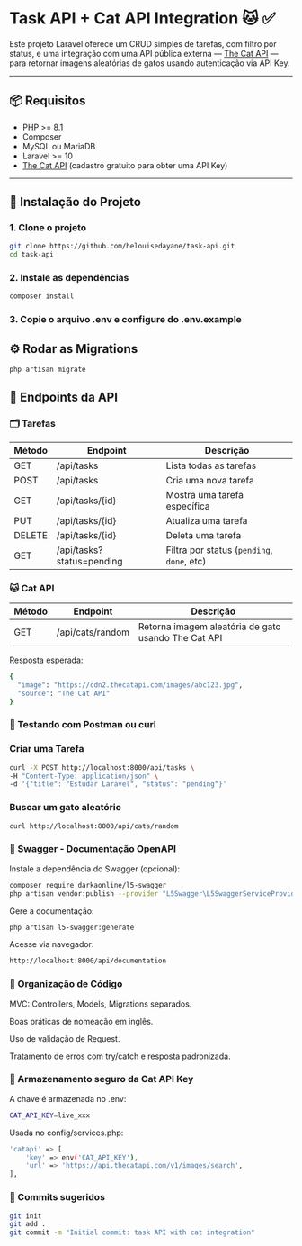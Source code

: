 # Task API + Cat API Integration 🐱 ✅

Este projeto Laravel oferece um CRUD simples de tarefas, com filtro por status, e uma integração com uma API pública externa — [The Cat API](https://thecatapi.com) — para retornar imagens aleatórias de gatos usando autenticação via API Key.

---

## 📦 Requisitos

- PHP >= 8.1
- Composer
- MySQL ou MariaDB
- Laravel >= 10
- [The Cat API](https://thecatapi.com) (cadastro gratuito para obter uma API Key)

---

## 🚀 Instalação do Projeto

### 1. Clone o projeto

```bash
git clone https://github.com/helouisedayane/task-api.git
cd task-api
```

### 2. Instale as dependências

```bash
composer install
```

### 3. Copie o arquivo .env e configure do .env.example


## ⚙️ Rodar as Migrations

```bash
php artisan migrate

```

## 🔧 Endpoints da API

### 🗂 Tarefas

| Método | Endpoint                  | Descrição                                  |
| ------ | ------------------------- | ------------------------------------------ |
| GET    | /api/tasks                | Lista todas as tarefas                     |
| POST   | /api/tasks                | Cria uma nova tarefa                       |
| GET    | /api/tasks/{id}           | Mostra uma tarefa específica               |
| PUT    | /api/tasks/{id}           | Atualiza uma tarefa                        |
| DELETE | /api/tasks/{id}           | Deleta uma tarefa                          |
| GET    | /api/tasks?status=pending | Filtra por status (`pending`, `done`, etc) |


### 🐱 Cat API

| Método | Endpoint         | Descrição                                           |
| ------ | ---------------- | --------------------------------------------------- |
| GET    | /api/cats/random | Retorna imagem aleatória de gato usando The Cat API |

Resposta esperada:
```bash
{
  "image": "https://cdn2.thecatapi.com/images/abc123.jpg",
  "source": "The Cat API"
}


```

### 🧪 Testando com Postman ou curl
### Criar uma Tarefa
```bash
curl -X POST http://localhost:8000/api/tasks \
-H "Content-Type: application/json" \
-d '{"title": "Estudar Laravel", "status": "pending"}'

```

### Buscar um gato aleatório

```bash
curl http://localhost:8000/api/cats/random

```

### 🧩 Swagger - Documentação OpenAPI

Instale a dependência do Swagger (opcional):
```bash
composer require darkaonline/l5-swagger
php artisan vendor:publish --provider "L5Swagger\L5SwaggerServiceProvider"


```

Gere a documentação:
```bash
php artisan l5-swagger:generate

```

Acesse via navegador:
```bash
http://localhost:8000/api/documentation
```
### 📁 Organização de Código

MVC: Controllers, Models, Migrations separados.

Boas práticas de nomeação em inglês.

Uso de validação de Request.

Tratamento de erros com try/catch e resposta padronizada.


### 🔐 Armazenamento seguro da Cat API Key

A chave é armazenada no .env:
```bash
CAT_API_KEY=live_xxx
```
Usada no config/services.php:
```bash
'catapi' => [
    'key' => env('CAT_API_KEY'),
    'url' => 'https://api.thecatapi.com/v1/images/search',
],
```
### 💬 Commits sugeridos

```bash
git init
git add .
git commit -m "Initial commit: task API with cat integration"

```
